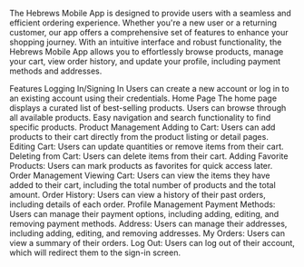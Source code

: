 The Hebrews Mobile App is designed to provide users with a seamless and efficient ordering experience. Whether you're a new user or a returning customer, our app offers a comprehensive set of features to enhance your shopping journey. With an intuitive interface and robust functionality, the Hebrews Mobile App allows you to effortlessly browse products, manage your cart, view order history, and update your profile, including payment methods and addresses.

Features
Logging In/Signing In
Users can create a new account or log in to an existing account using their credentials.
Home Page
The home page displays a curated list of best-selling products.
Users can browse through all available products.
Easy navigation and search functionality to find specific products.
Product Management
Adding to Cart: Users can add products to their cart directly from the product listing or detail pages.
Editing Cart: Users can update quantities or remove items from their cart.
Deleting from Cart: Users can delete items from their cart.
Adding Favorite Products: Users can mark products as favorites for quick access later.
Order Management
Viewing Cart: Users can view the items they have added to their cart, including the total number of products and the total amount.
Order History: Users can view a history of their past orders, including details of each order.
Profile Management
Payment Methods: Users can manage their payment options, including adding, editing, and removing payment methods.
Address: Users can manage their addresses, including adding, editing, and removing addresses.
My Orders: Users can view a summary of their orders.
Log Out: Users can log out of their account, which will redirect them to the sign-in screen.
